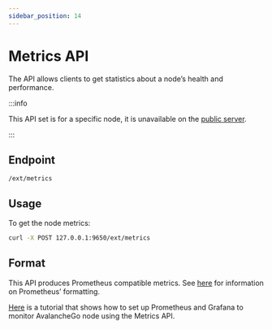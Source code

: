 ```yaml
---
sidebar_position: 14
---
```


# Metrics API

The API allows clients to get statistics about a node’s health and performance.

:::info

This API set is for a specific node, it is unavailable on the [public server](../public-api-server.md).

:::

## Endpoint

```text
/ext/metrics
```

## Usage

To get the node metrics:

```sh
curl -X POST 127.0.0.1:9650/ext/metrics
```

## Format

This API produces Prometheus compatible metrics. See [here](https://github.com/prometheus/docs/blob/master/content/docs/instrumenting/exposition_formats.md) for information on Prometheus’ formatting.

[Here](../../../nodes/maintain/setting-up-node-monitoring.md) is a tutorial that shows how to set up Prometheus and Grafana to monitor AvalancheGo node using the Metrics API.
